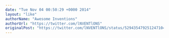 ```yaml
---
date: "Tue Nov 04 00:50:29 +0000 2014"
layout: "like"
authorName: "Awesome Inventions"
authorUrl: "https://twitter.com/lNVENTlONS"
originalPost: "https://twitter.com/lNVENTlONS/status/529435479251247104"
---
```

